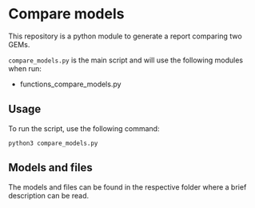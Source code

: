 # Compare models

This repository is a python module to generate a report comparing two GEMs.

```compare_models.py``` is the main script and will use the following modules when run:
- functions_compare_models.py


## Usage

To run the script, use the following command:

```
python3 compare_models.py

```
## Models and files

The models and files can be found in the respective folder where a brief description can be read.  
